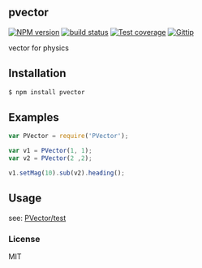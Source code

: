 pvector
---------------

[![NPM version][npm-image]][npm-url]
[![build status][travis-image]][travis-url]
[![Test coverage][coveralls-image]][coveralls-url]
[![Gittip][gittip-image]][gittip-url]

[npm-image]: https://img.shields.io/npm/v/pvector.svg?style=flat-square
[npm-url]: https://npmjs.org/package/pvector
[travis-image]: https://img.shields.io/travis/dead-horse/pvector.svg?style=flat-square
[travis-url]: https://travis-ci.org/dead-horse/pvector
[coveralls-image]: https://img.shields.io/coveralls/dead-horse/pvector.svg?style=flat-square
[coveralls-url]: https://coveralls.io/r/dead-horse/pvector?branch=master
[gittip-image]: https://img.shields.io/gittip/dead-horse.svg?style=flat-square
[gittip-url]: https://www.gittip.com/dead-horse/

vector for physics

## Installation

```bash
$ npm install pvector
```

## Examples

```js
var PVector = require('PVector');

var v1 = PVector(1, 1);
var v2 = PVector(2 ,2);

v1.setMag(10).sub(v2).heading();
```

## Usage

see: [PVector/test](https://github.com/dead-horse/pvector/blob/master/test/index.test.js)

### License

MIT
